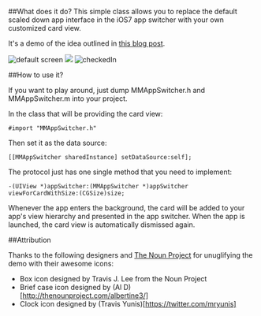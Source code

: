 ##What does it do?
This simple class allows you to replace the default scaled down app interface 
in the iOS7 app switcher with your own customized card view.

It's a demo of the idea outlined in [this blog post](http://vpdn.github.io/articles/iOS7-card-view).

![default screen](http://vpdn.github.io/images/2014-01-16_TimeBox/timbox_main_screen.png) ![](http://vpdn.github.io/images/2014-01-16_TimeBox/separator.png)  ![checkedIn](http://vpdn.github.io/images/2014-01-16_TimeBox/timbox_card_checked_in.png)


##How to use it?

If you want to play around, just dump MMAppSwitcher.h and MMAppSwitcher.m
into your project.

In the class that will be providing the card view:

    #import "MMAppSwitcher.h"

Then set it as the data source:

    [[MMAppSwitcher sharedInstance] setDataSource:self];


The protocol just has one single method that you need to implement:

    -(UIView *)appSwitcher:(MMAppSwitcher *)appSwitcher viewForCardWithSize:(CGSize)size;


Whenever the app enters the background, the card will be added to your app's view hierarchy
and presented in the app switcher. When the app is launched, the card view is automatically
dismissed again.


##Attribution

Thanks to the following designers and [The Noun Project](http://thenounproject.com) for
unuglifying the demo with their awesome icons:
- Box icon designed by Travis J. Lee from the Noun Project
- Brief case icon designed by (Al D)[http://thenounproject.com/albertine3/]
- Clock icon designed by (Travis Yunis)[https://twitter.com/mryunis]